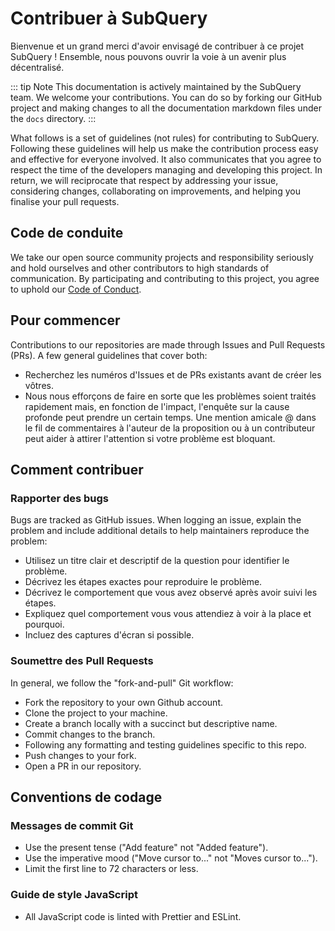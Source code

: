 # Contribuer à SubQuery

Bienvenue et un grand merci d'avoir envisagé de contribuer à ce projet SubQuery ! Ensemble, nous pouvons ouvrir la voie à un avenir plus décentralisé.

::: tip Note This documentation is actively maintained by the SubQuery team. We welcome your contributions. You can do so by forking our GitHub project and making changes to all the documentation markdown files under the `docs` directory. :::

What follows is a set of guidelines (not rules) for contributing to SubQuery. Following these guidelines will help us make the contribution process easy and effective for everyone involved. It also communicates that you agree to respect the time of the developers managing and developing this project. In return, we will reciprocate that respect by addressing your issue, considering changes, collaborating on improvements, and helping you finalise your pull requests.

## Code de conduite

We take our open source community projects and responsibility seriously and hold ourselves and other contributors to high standards of communication. By participating and contributing to this project, you agree to uphold our [Code of Conduct](https://github.com/subquery/subql/blob/main/CODE_OF_CONDUCT.md).

## Pour commencer

Contributions to our repositories are made through Issues and Pull Requests (PRs). A few general guidelines that cover both:

- Recherchez les numéros d'Issues et de PRs existants avant de créer les vôtres.
- Nous nous efforçons de faire en sorte que les problèmes soient traités rapidement mais, en fonction de l'impact, l'enquête sur la cause profonde peut prendre un certain temps. Une mention amicale @ dans le fil de commentaires à l'auteur de la proposition ou à un contributeur peut aider à attirer l'attention si votre problème est bloquant.

## Comment contribuer

### Rapporter des bugs

Bugs are tracked as GitHub issues. When logging an issue, explain the problem and include additional details to help maintainers reproduce the problem:

- Utilisez un titre clair et descriptif de la question pour identifier le problème.
- Décrivez les étapes exactes pour reproduire le problème.
- Décrivez le comportement que vous avez observé après avoir suivi les étapes.
- Expliquez quel comportement vous vous attendiez à voir à la place et pourquoi.
- Incluez des captures d'écran si possible.

### Soumettre des Pull Requests

In general, we follow the "fork-and-pull" Git workflow:

- Fork the repository to your own Github account.
- Clone the project to your machine.
- Create a branch locally with a succinct but descriptive name.
- Commit changes to the branch.
- Following any formatting and testing guidelines specific to this repo.
- Push changes to your fork.
- Open a PR in our repository.

## Conventions de codage

### Messages de commit Git

- Use the present tense ("Add feature" not "Added feature").
- Use the imperative mood ("Move cursor to..." not "Moves cursor to...").
- Limit the first line to 72 characters or less.

### Guide de style JavaScript

- All JavaScript code is linted with Prettier and ESLint.
